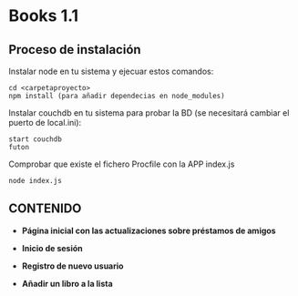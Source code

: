 # Books 1.1 #

Proceso de instalación
----------------------------------

Instalar node en tu sistema y ejecuar estos comandos:

    cd <carpetaproyecto>
    npm install (para añadir dependecias en node_modules)

Instalar couchdb en tu sistema para probar la BD (se necesitará cambiar el puerto de local.ini):

    start couchdb
    futon

Comprobar que existe el fichero Procfile con la APP index.js

    node index.js


CONTENIDO
---------------

  * **Página inicial con las actualizaciones sobre préstamos de amigos**

  * **Inicio de sesión**

  * **Registro de nuevo usuario**
  
  * **Añadir un libro a la lista**